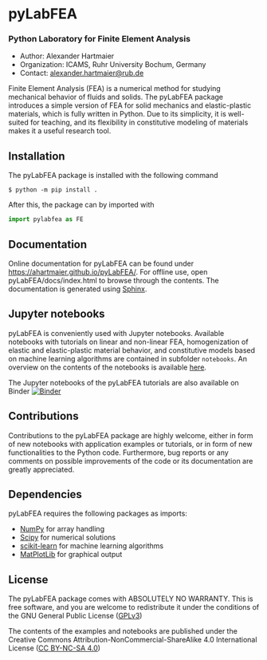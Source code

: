 # pyLabFEA

### Python Laboratory for Finite Element Analysis

  - Author: Alexander Hartmaier
  - Organization: ICAMS, Ruhr University Bochum, Germany
  - Contact: <alexander.hartmaier@rub.de>

Finite Element Analysis (FEA) is a numerical method for studying
mechanical behavior of fluids and solids. The pyLabFEA package
introduces a simple version of FEA for solid mechanics and
elastic-plastic materials, which is fully written in Python. Due to
its simplicity, it is well-suited for teaching, and its flexibility in
constitutive modeling of materials makes it a useful research tool.

## Installation

The pyLabFEA package is installed with the following command

```
$ python -m pip install .
```

After this, the package can by imported with

```python
import pylabfea as FE
```


## Documentation

Online documentation for pyLabFEA can be found under https://ahartmaier.github.io/pyLabFEA/.
For offline use, open pyLabFEA/docs/index.html to browse through the contents.
The documentation is generated using [Sphinx](http://www.sphinx-doc.org/en/master/).

## Jupyter notebooks

pyLabFEA is conveniently used with Jupyter notebooks. 
Available notebooks with tutorials on linear and non-linear FEA, homogenization of elastic and
elastic-plastic material behavior, and constitutive models based on
machine learning algorithms are contained in subfolder `notebooks`. An
overview on the contents of the notebooks is available [here](https://ahartmaier.github.io/pyLabFEA/examples.html).

The Jupyter notebooks of the pyLabFEA tutorials are also available on Binder 
[![Binder](https://mybinder.org/badge_logo.svg)](https://mybinder.org/v2/gh/AHartmaier/pyLabFEA.git/master)


## Contributions

Contributions to the pyLabFEA package are highly welcome, either in form of new 
notebooks with application examples or tutorials, or in form of new functionalities 
to the Python code. Furthermore, bug reports or any comments on possible improvements of 
the code or its documentation are greatly appreciated.

## Dependencies

pyLabFEA requires the following packages as imports:

 - [NumPy](http://numpy.scipy.org) for array handling
 - [Scipy](https://www.scipy.org/) for numerical solutions
 - [scikit-learn](https://scikit-learn.org/stable/) for machine learning algorithms
 - [MatPlotLib](https://matplotlib.org/) for graphical output

## License

The pyLabFEA package comes with ABSOLUTELY NO WARRANTY. This is free
software, and you are welcome to redistribute it under the conditions of
the GNU General Public License
([GPLv3](http://www.fsf.org/licensing/licenses/gpl.html))

The contents of the examples and notebooks are published under the 
Creative Commons Attribution-NonCommercial-ShareAlike 4.0 International License
([CC BY-NC-SA 4.0](http://creativecommons.org/licenses/by-nc-sa/4.0/))
